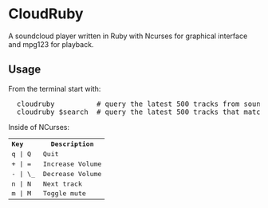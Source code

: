 # CloudRuby

A soundcloud player written in Ruby with Ncurses for graphical interface and mpg123
for playback.


## Usage
From the terminal start with:
<pre>
  cloudruby          # query the latest 500 tracks from soundcloud 
  cloudruby $search  # query the latest 500 tracks that match the $search keyword
</pre>

Inside of NCurses:
<table style="font-family: monospace">
<tr><th width="50px" align="left">Key</th><th>Description</th></tr>
<tr><td>q | Q</td><td>Quit</td></tr>
<tr><td>+ | =</td><td>Increase Volume</td></tr>
<tr><td>- | \_</td><td>Decrease Volume</td></tr>
<tr><td>n | N</td><td>Next track</td></tr>
<tr><td>m | M</td><td>Toggle mute</td></tr>
</table>
